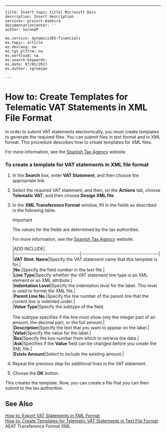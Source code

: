 ---
    title: Insert topic title| Microsoft Docs
    description: Insert description
    services: project-madeira
    documentationcenter: ''
    author: SorenGP

    ms.service: dynamics365-financials
    ms.topic: article
    ms.devlang: na
    ms.tgt_pltfrm: na
    ms.workload: na
    ms.search.keywords:
    ms.date: 07/01/2017
    ms.author: sgroespe

    ---
# How to: Create Templates for Telematic VAT Statements in XML File Format
In order to submit VAT statements electronically, you must create templates to generate the required files. You can submit files in text format and in XML format. This procedure describes how to create templates for XML files.  
  
 For more information, see the [Spanish Tax Agency](http://go.microsoft.com/fwlink/?LinkID=238181) website.  
  
### To create a template for VAT statements in XML file format  
  
1.  In the **Search** box, enter **VAT Statement**, and then choose the appropriate link.  
  
2.  Select the required VAT statement, and then, on the **Actions** tab, choose **Telematic VAT**, and then choose **Design XML file**.  
  
3.  In the **XML Transference Format** window, fill in the fields as described in the following table.  
  
    > [!IMPORTANT]  
    >  The values for the fields are determined by the tax authorities.  
    >   
    >  For more information, see the [Spanish Tax Agency](http://go.microsoft.com/fwlink/?LinkID=238181) website.  
  
    |ADD INCLUDE<!--[!INCLUDE[bp_tablefield](../../includes/bp_tabledescription_md.md)]-->|  
    |---------------------------------|---------------------------------------|  
    |**VAT Stmt. Name**|Specify the VAT statement name that this template is for.|  
    |**No.**|Specify the field number in the text file.|  
    |**Line Type**|Specify whether the VAT statement line type is an XML element or an XML attribute.|  
    |**Indentation Level**|Specify the indentation level for the label. This level is used to format the XML file.|  
    |**Parent Line No.**|Specify the line number of the parent line that the current line is indented under.|  
    |**Value Type**|Specify the subtype of the field.<br /><br /> The subtype specifies if the line must show only the integer part of an amount, the decimal part, or the full amount.|  
    |**Description**|Specify the text that you want to appear on the label.|  
    |**Value**|Specify the value for the label.|  
    |**Box**|Specify the box number from which to retrieve the data.|  
    |**Ask**|Specifies if the **Value** field can be changed before you create the XML file.|  
    |**Exists Amount**|Select to include the existing amount.|  
  
4.  Repeat the previous step for additional lines in the VAT statement.  
  
5.  Choose the **OK** button.  
  
 This creates the template. Now, you can create a file that you can then submit to the tax authorities.  
  
## See Also  
 [How to: Export VAT Statements in XML Format](../how-to-export-vat-statements-in-xml-format.md)   
 [How to: Create Templates for Telematic VAT Statements in Text File Format](../how-to-create-templates-for-telematic-vat-statements-in-text-file-format.md)   
 AEAT Transference Format XML